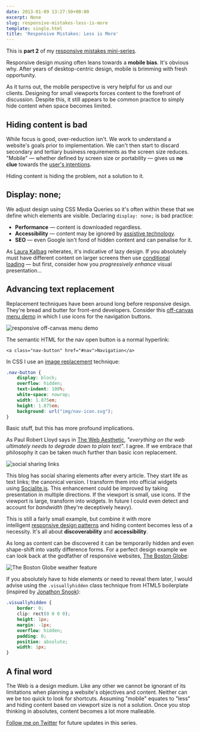 ```yaml
---
date: 2013-01-09 13:27:50+00:00
excerpt: None
slug: responsive-mistakes-less-is-more
template: single.html
title: 'Responsive Mistakes: Less is More'
---
```


This is **part 2** of my [responsive mistakes mini-series](/2013/01/06/a-mini-series-of-responsive-mistakes/).

Responsive design musing often leans towards a **mobile bias**. It's obvious why. After years of desktop-centric design, mobile is brimming with fresh opportunity.

As it turns out, the mobile perspective is very helpful for us and our clients. Designing for small viewports forces content to the forefront of discussion. Despite this, it still appears to be common practice to simply hide content when space becomes limited.

## Hiding content is bad

While focus is good, over-reduction isn't. We work to understand a website's goals prior to implementation. We can't then start to discard secondary and tertiary business requirements as the screen size reduces. "Mobile" — whether defined by screen size or portability — gives us **no clue** towards the [user's intentions](/2012/03/23/the-mobile-fallacy/).

Hiding content is hiding the problem, not a solution to it.

## Display: none;

We adjust design using CSS Media Queries so it's often within these that we define which elements are visible. Declaring `display: none;` is bad practice:

* **Performance** — content is downloaded regardless.
* **Accessibility** — content may be ignored by [assistive technology](http://www.alistapart.com/articles/now-you-see-me/).
* **SEO** — even Google isn't fond of hidden content and can penalise for it.

As [Laura Kalbag](http://laurakalbag.com/display-none/) reiterates, it's indicative of lazy design. If you absolutely must have different content on larger screens then use [conditional loading](http://24ways.org/2011/conditional-loading-for-responsive-designs/) — but first, consider how you _progressively enhance_ visual presentation…

## Advancing text replacement

Replacement techniques have been around long before responsive design. They're bread and butter for front-end developers. Consider this [off-canvas menu demo](http://dbushell.github.com/Responsive-Off-Canvas-Menu/step4.html) in which I use icons for the navigation buttons.

![responsive off-canvas menu demo](/images/blog/2013/off-canvas-menu.png)

The semantic HTML for the nav open button is a normal hyperlink:

````markup
<a class="nav-button" href="#nav">Navigation</a>
````

In CSS I use an [image replacement](http://www.zeldman.com/2012/03/01/replacing-the-9999px-hack-new-image-replacement/) technique:

````css
.nav-button {
    display: block;
    overflow: hidden;
    text-indent: 100%;
    white-space: nowrap;
    width: 1.875em;
    height: 1.875em;
    background: url("img/nav-icon.svg");
}
````

Basic stuff, but this has more profound implications.

As Paul Robert Lloyd says in [The Web Aesthetic](http://www.alistapart.com/articles/the-web-aesthetic/), _"everything on the web ultimately needs to degrade down to plain text"_. I agree. If we embrace that philosophy it can be taken much further than basic icon replacement.

![social sharing links](/images/blog/2013/social-links1.png)

This blog has social sharing elements after every article. They start life as text links; the canonical version. I transform them into official widgets using [Socialite.js](http://socialitejs.com/). This enhancement could be improved by taking presentation in multiple directions. If the viewport is small, use icons. If the viewport is large, transform into widgets. In future I could even detect and account for _bandwidth_ (they're deceptively heavy).

This is still a fairly small example, but combine it with more intelligent [responsive design patterns](http://bradfrost.github.com/this-is-responsive/patterns.html) and hiding content becomes less of a necessity. It's all about **discoverability** and **accessibility**.

As long as content can be discovered it can be temporarily hidden and even shape-shift into vastly difference forms. For a perfect design example we can look back at the godfather of responsive websites, [The Boston Globe](http://www.bostonglobe.com/):

![The Boston Globe weather feature](/images/blog/2013/boston-globe-weather.png)

If you absolutely have to hide elements or need to reveal them later, I would advise using the `.visuallyhidden` class technique from HTML5 boilerplate (inspired by [Jonathon Snook](http://snook.ca/archives/html_and_css/hiding-content-for-accessibility)):

````css
.visuallyhidden {
    border: 0;
    clip: rect(0 0 0 0);
    height: 1px;
    margin: -1px;
    overflow: hidden;
    padding: 0;
    position: absolute;
    width: 1px;
}
````

## A final word

The Web is a design medium. Like any other we cannot be ignorant of its limitations when planning a website's objectives and content. Neither can we be too quick to look for shortcuts. Assuming "mobile" equates to "less" and hiding content based on viewport size is not a solution. Once you stop thinking in absolutes, content becomes a lot more malleable.

[Follow me on Twitter](http://twitter.com/dbushell) for future updates in this series.
